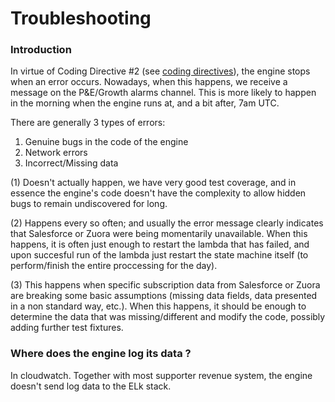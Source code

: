 # Troubleshooting

### Introduction

In virtue of Coding Directive #2 (see [coding directives](coding-directives.md)), the engine stops when an error occurs. Nowadays, when this happens, we receive a message on the P&E/Growth alarms channel. This is more likely to happen in the morning when the engine runs at, and a bit after, 7am UTC.

There are generally 3 types of errors:

1. Genuine bugs in the code of the engine
2. Network errors
3. Incorrect/Missing data

(1) Doesn't actually happen, we have very good test coverage, and in essence the engine's code doesn't have the complexity to allow hidden bugs to remain undiscovered for long.

(2) Happens every so often; and usually the error message clearly indicates that Salesforce or Zuora were being momentarily unavailable. When this happens, it is often just enough to restart the lambda that has failed, and upon succesful run of the lambda just restart the state machine itself (to perform/finish the entire proccessing for the day).

(3) This happens when specific subscription data from Salesforce or Zuora are breaking some basic assumptions (missing data fields, data presented in a non standard way, etc.). When this happens, it should be enough to determine the data that was missing/different and modify the code, possibly adding further test fixtures.

### Where does the engine log its data ?

In cloudwatch. Together with most supporter revenue system, the engine doesn't send log data to the ELk stack.
